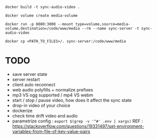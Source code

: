 ```
docker build -t sync-audio-video .

docker volume create media-volume

docker run -p 8080:3000 --mount type=volume,source=media-volume,destination=/code/www/media --rm --name sync-server -t sync-audio-video

docker cp <PATH_TO_FILES>/. sync-server:/code/www/media
```

TODO
=====

- save server state
- server restart
- client auto reconnect
- web audio polyfills + normalize prefixes
- mp3 VS ogg supported / mp4 VS webm
- start / stop / pause video, how does it affect the sync state
- drop-in video of your choice
- dockerize
- check time drift video and audio
- parametrize config : `export $(grep -v '^#' .env | xargs)` REF : https://stackoverflow.com/questions/19331497/set-environment-variables-from-file-of-key-value-pairs